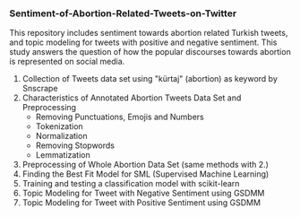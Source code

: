### Sentiment-of-Abortion-Related-Tweets-on-Twitter
This repository includes sentiment towards abortion related Turkish tweets, and topic modeling for tweets with positive and negative sentiment. This study answers the question of how the popular discourses towards abortion is represented on social media. 


1. Collection of Tweets data set using "kürtaj" (abortion) as keyword by Snscrape
2. Characteristics of Annotated Abortion Tweets Data Set and Preprocessing
   * Removing Punctuations, Emojis and Numbers
   * Tokenization
   * Normalization
   * Removing Stopwords
   * Lemmatization
3. Preprocessing of Whole Abortion Data Set (same methods with 2.)
4. Finding the Best Fit Model for SML (Supervised Machine Learning)
5. Training and testing a classification model with scikit-learn
6. Topic Modeling for Tweet with Negative Sentiment using GSDMM
7. Topic Modeling for Tweet with Positive Sentiment using GSDMM


